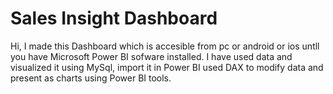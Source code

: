 # Sales Insight Dashboard
Hi, I made this Dashboard which is accesible from pc or android or ios untll you have Microsoft Power BI sofware installed.
I have used data and visualized it using MySql, import it in Power BI used DAX to modify data and present as charts using Power BI tools.

